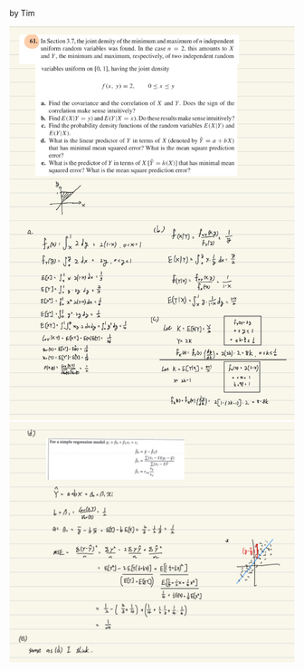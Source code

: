 by Tim

![image](https://github.com/HWTeng-Teaching/202409-Math-Stat/blob/main/HW1126/18_Tim/IMG_1207.jpeg)
![image](https://github.com/HWTeng-Teaching/202409-Math-Stat/blob/main/HW1126/18_Tim/IMG_1208.jpeg)